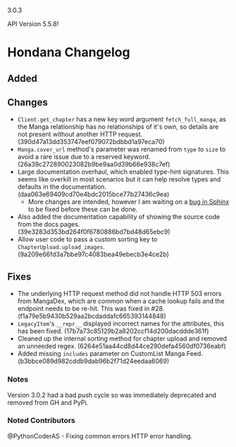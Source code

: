 3.0.3

API Version 5.5.8!

# Hondana Changelog

## Added

## Changes
- `Client.get_chapter` has a new key word argument `fetch_full_manga`, as the Manga relationship has no relationships of it's own, so details are not present without another HTTP request. (390d47a13dd353747eef079072bdbbd1a97eca70)
- `Manga.cover_url` method's parameter was renamed from `type` to `size` to avoid a rare issue due to a reserved keyword. (26a39c272890023082b9be9aa0d39b66e938c7ef)
- Large documentation overhaul, which enabled type-hint signatures. This seems like overkill in most scenarios but it can help resolve types and defaults in the documentation. (daa063e69409cd70e4bdc2015bce77b27436c9ea)
  - More changes are intended, however I am waiting on a [bug in Sphinx](https://github.com/sphinx-doc/sphinx/issues/10305#issuecomment-1100726410) to be fixed before these can be done.
- Also added the documentation capability of showing the source code from the docs pages. (39e3283d353bd264f0f6780886bd7bd48d65ebc9)
- Allow user code to pass a custom sorting key to `ChapterUpload.upload_images`. (9a209e66fd3a7bbe97c4083bea49ebecb3e4ce2b)

## Fixes
- The underlying HTTP request method did not handle HTTP 503 errors from MangaDex, which are common when a cache lookup fails and the endpoint needs to be re-hit. This was fixed in #28. (f1a79e5b9430b529aa2bcdaddafc665393144848)
- `LegacyItem`'s `__repr__` displayed incorrect names for the attributes, this has been fixed. (17b7a73c85129b2a8202ccf14d200dacddde361f)
- Cleaned up the internal sorting method for chapter upload and removed an unneeded regex. (6264e51aa44cd8d44ce290defa4560df0736eabf)
- Added missing `includes` parameter on CustomList Manga Feed. (b3bbce089d982cddb9dab96b2f71d24eedaa6069)

### Notes
Version 3.0.2 had a bad push cycle so was immediately deprecated and removed from GH and PyPi.

### Noted Contributors
@PythonCoderAS - Fixing common errors HTTP error handling.
